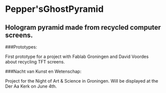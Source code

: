 # Pepper'sGhostPyramid
Hologram pyramid made from recycled computer screens.
---
###Prototypes:

First prototype for a project with Fablab Groningen and David Voordes about recycling TFT screens.

###Nacht van Kunst en Wetenschap:

Project for the Night of Art & Science in Groningen. Will be displayed at the Der Aa Kerk on June 4th.
